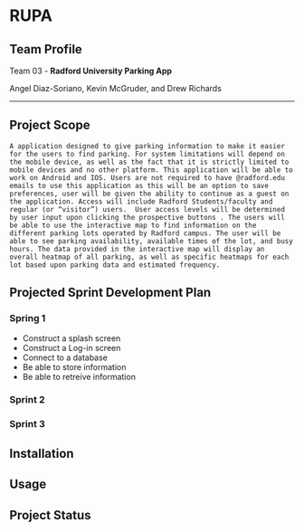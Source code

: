 # RUPA
## Team Profile
Team 03 - **Radford University Parking App** 

Angel Diaz-Soriano, Kevin McGruder, and Drew Richards
***
## Project Scope
    A application designed to give parking information to make it easier for the users to find parking. For system limitations will depend on the mobile device, as well as the fact that it is strictly limited to mobile devices and no other platform. This application will be able to work on Android and IOS. Users are not required to have @radford.edu emails to use this application as this will be an option to save preferences, user will be given the ability to continue as a guest on the application. Access will include Radford Students/faculty and regular (or “visitor”) users.  User access levels will be determined by user input upon clicking the prospective buttons . The users will be able to use the interactive map to find information on the different parking lots operated by Radford campus. The user will be able to see parking availability, available times of the lot, and busy hours. The data provided in the interactive map will display an overall heatmap of all parking, as well as specific heatmaps for each lot based upon parking data and estimated frequency.

## Projected Sprint Development Plan
### Spring 1
 * Construct a splash screen 
 * Construct a Log-in screen
 * Connect to a database
 * Be able to store information
 * Be able to retreive information
### Sprint 2

### Sprint 3

## Installation

## Usage

## Project Status
